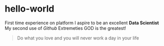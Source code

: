 # hello-world
First time experience on platform
I aspire to be an excellent **Data Scientist**
My second use of *Github* 
Extremeties
GOD is the greatest!

> Do what you love and you will never work a day in your life
